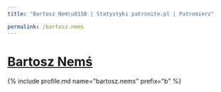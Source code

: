 ```yaml
---
title: "Bartosz Nem\u015B | Statystyki patronite.pl | Patromierz"

permalink: /bartosz.nems
---
```


# [Bartosz Nemś](https://patronite.pl/bartosz.nems)

{% include profile.md name="bartosz.nems" prefix="b" %}
